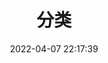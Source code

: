 ---
title: 分类
date: 2022-04-07 22:17:39
type: "categories"
top_img: './img/categoriesImg.jpg'
comments: false
---